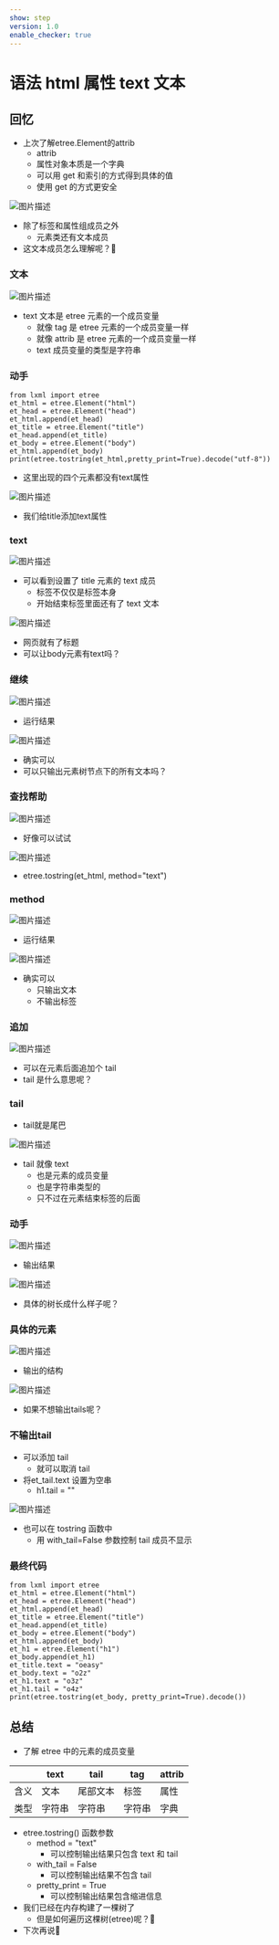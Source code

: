 ```yaml
---
show: step
version: 1.0
enable_checker: true
---
```


# 语法 html 属性 text 文本

## 回忆

- 上次了解etree.Element的attrib
  - attrib
  - 属性对象本质是一个字典
  - 可以用 get 和索引的方式得到具体的值
  - 使用 get 的方式更安全

![图片描述](https://doc.shiyanlou.com/courses/uid1190679-20221119-1668858225490)

- 除了标签和属性组成员之外
  - 元素类还有文本成员
- 这文本成员怎么理解呢？🤔

### 文本

![图片描述](https://doc.shiyanlou.com/courses/uid1190679-20210901-1630462348659)

- text 文本是 etree 元素的一个成员变量
  - 就像 tag 是 etree 元素的一个成员变量一样
  - 就像 attrib 是 etree 元素的一个成员变量一样
  - text 成员变量的类型是字符串

### 动手

```
from lxml import etree
et_html = etree.Element("html")
et_head = etree.Element("head")
et_html.append(et_head)
et_title = etree.Element("title")
et_head.append(et_title)
et_body = etree.Element("body")
et_html.append(et_body)
print(etree.tostring(et_html,pretty_print=True).decode("utf-8"))
```

- 这里出现的四个元素都没有text属性

![图片描述](https://doc.shiyanlou.com/courses/uid1190679-20220912-1662977673434)

- 我们给title添加text属性

### text

![图片描述](https://doc.shiyanlou.com/courses/uid1190679-20221125-1669382177231)

- 可以看到设置了 title 元素的 text 成员
  - 标签不仅仅是标签本身
  - 开始结束标签里面还有了 text 文本

![图片描述](https://doc.shiyanlou.com/courses/uid1190679-20220912-1662977765655)

- 网页就有了标题
- 可以让body元素有text吗？

### 继续

![图片描述](https://doc.shiyanlou.com/courses/uid1190679-20221125-1669382273263)

- 运行结果

![图片描述](https://doc.shiyanlou.com/courses/uid1190679-20221125-1669382284546)

- 确实可以
- 可以只输出元素树节点下的所有文本吗？

### 查找帮助

![图片描述](https://doc.shiyanlou.com/courses/uid1190679-20221125-1669382445393)

- 好像可以试试

![图片描述](https://doc.shiyanlou.com/courses/uid1190679-20221125-1669382486173)

- etree.tostring(et_html, method="text")

### method

![图片描述](https://doc.shiyanlou.com/courses/uid1190679-20221125-1669382752195)

- 运行结果

![图片描述](https://doc.shiyanlou.com/courses/uid1190679-20221125-1669382842531)

- 确实可以
	- 只输出文本
	- 不输出标签

### 追加

![图片描述](https://doc.shiyanlou.com/courses/uid1190679-20210901-1630462571298)

- 可以在元素后面追加个 tail
- tail 是什么意思呢？

### tail

- tail就是尾巴

![图片描述](https://doc.shiyanlou.com/courses/uid1190679-20221125-1669383030883)

- tail 就像 text
  - 也是元素的成员变量
  - 也是字符串类型的
  - 只不过在元素结束标签的后面

### 动手

![图片描述](https://doc.shiyanlou.com/courses/uid1190679-20221125-1669384804892)

- 输出结果

![图片描述](https://doc.shiyanlou.com/courses/uid1190679-20221125-1669384843452)

- 具体的树长成什么样子呢？

### 具体的元素

![图片描述](https://doc.shiyanlou.com/courses/uid1190679-20221125-1669385213310)

- 输出的结构

![图片描述](https://doc.shiyanlou.com/courses/uid1190679-20221125-1669385229895)

- 如果不想输出tails呢？

### 不输出tail
- 可以添加 tail
	- 就可以取消 tail
- 将et_tail.text 设置为空串
	- h1.tail = ""

![图片描述](https://doc.shiyanlou.com/courses/uid1190679-20221125-1669385568520)

- 也可以在 tostring 函数中
  - 用 with_tail=False 参数控制 tail 成员不显示

### 最终代码
```
from lxml import etree
et_html = etree.Element("html")
et_head = etree.Element("head")
et_html.append(et_head)
et_title = etree.Element("title")
et_head.append(et_title)
et_body = etree.Element("body")
et_html.append(et_body)
et_h1 = etree.Element("h1")
et_body.append(et_h1)
et_title.text = "oeasy"
et_body.text = "o2z"
et_h1.text = "o3z"
et_h1.tail = "o4z"
print(etree.tostring(et_body, pretty_print=True).decode())
```


## 总结

- 了解 etree 中的元素的成员变量

|  | text | tail | tag | attrib |
|---|---|---|---|---|
| 含义 | 文本 | 尾部文本 | 标签 | 属性 |
| 类型 | 字符串 |字符串 |字符串 |字典 |

- etree.tostring() 函数参数
  - method = "text" 
	- 可以控制输出结果只包含 text 和 tail
  - with_tail = False 
	- 可以控制输出结果不包含 tail
  - pretty_print = True 
	- 可以控制输出结果包含缩进信息
- 我们已经在内存构建了一棵树了
	- 但是如何遍历这棵树(etree)呢？🤔
- 下次再说👋